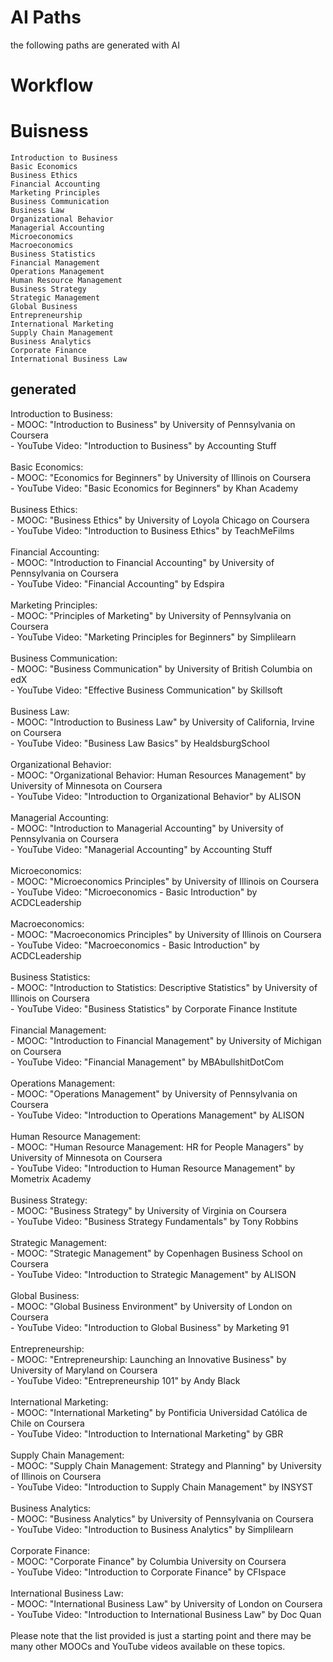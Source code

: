 # AI Paths

the following paths are generated with AI

# Workflow

# Buisness


	Introduction to Business
	Basic Economics
	Business Ethics
	Financial Accounting
	Marketing Principles
	Business Communication
	Business Law
	Organizational Behavior
	Managerial Accounting
	Microeconomics
	Macroeconomics
	Business Statistics
	Financial Management
	Operations Management
	Human Resource Management
	Business Strategy
	Strategic Management
	Global Business
	Entrepreneurship
	International Marketing
	Supply Chain Management
	Business Analytics
	Corporate Finance
	International Business Law


## generated

Introduction to Business:<br>- MOOC: "Introduction to Business" by University of Pennsylvania on Coursera<br>- YouTube Video: "Introduction to Business" by Accounting Stuff<br><br>Basic Economics:<br>- MOOC: "Economics for Beginners" by University of Illinois on Coursera<br>- YouTube Video: "Basic Economics for Beginners" by Khan Academy<br><br>Business Ethics:<br>- MOOC: "Business Ethics" by University of Loyola Chicago on Coursera<br>- YouTube Video: "Introduction to Business Ethics" by TeachMeFilms<br><br>Financial Accounting:<br>- MOOC: "Introduction to Financial Accounting" by University of Pennsylvania on Coursera<br>- YouTube Video: "Financial Accounting" by Edspira<br><br>Marketing Principles:<br>- MOOC: "Principles of Marketing" by University of Pennsylvania on Coursera<br>- YouTube Video: "Marketing Principles for Beginners" by Simplilearn<br><br>Business Communication:<br>- MOOC: "Business Communication" by University of British Columbia on edX<br>- YouTube Video: "Effective Business Communication" by Skillsoft<br><br>Business Law:<br>- MOOC: "Introduction to Business Law" by University of California, Irvine on Coursera<br>- YouTube Video: "Business Law Basics" by HealdsburgSchool<br><br>Organizational Behavior:<br>- MOOC: "Organizational Behavior: Human Resources Management" by University of Minnesota on Coursera<br>- YouTube Video: "Introduction to Organizational Behavior" by ALISON<br><br>Managerial Accounting:<br>- MOOC: "Introduction to Managerial Accounting" by University of Pennsylvania on Coursera<br>- YouTube Video: "Managerial Accounting" by Accounting Stuff<br><br>Microeconomics:<br>- MOOC: "Microeconomics Principles" by University of Illinois on Coursera<br>- YouTube Video: "Microeconomics - Basic Introduction" by ACDCLeadership<br><br>Macroeconomics:<br>- MOOC: "Macroeconomics Principles" by University of Illinois on Coursera<br>- YouTube Video: "Macroeconomics - Basic Introduction" by ACDCLeadership<br><br>Business Statistics:<br>- MOOC: "Introduction to Statistics: Descriptive Statistics" by University of Illinois on Coursera<br>- YouTube Video: "Business Statistics" by Corporate Finance Institute<br><br>Financial Management:<br>- MOOC: "Introduction to Financial Management" by University of Michigan on Coursera<br>- YouTube Video: "Financial Management" by MBAbullshitDotCom<br><br>Operations Management:<br>- MOOC: "Operations Management" by University of Pennsylvania on Coursera<br>- YouTube Video: "Introduction to Operations Management" by ALISON<br><br>Human Resource Management:<br>- MOOC: "Human Resource Management: HR for People Managers" by University of Minnesota on Coursera<br>- YouTube Video: "Introduction to Human Resource Management" by Mometrix Academy<br><br>Business Strategy:<br>- MOOC: "Business Strategy" by University of Virginia on Coursera<br>- YouTube Video: "Business Strategy Fundamentals" by Tony Robbins<br><br>Strategic Management:<br>- MOOC: "Strategic Management" by Copenhagen Business School on Coursera<br>- YouTube Video: "Introduction to Strategic Management" by ALISON<br><br>Global Business:<br>- MOOC: "Global Business Environment" by University of London on Coursera<br>- YouTube Video: "Introduction to Global Business" by Marketing 91<br><br>Entrepreneurship:<br>- MOOC: "Entrepreneurship: Launching an Innovative Business" by University of Maryland on Coursera<br>- YouTube Video: "Entrepreneurship 101" by Andy Black<br><br>International Marketing:<br>- MOOC: "International Marketing" by Pontificia Universidad Católica de Chile on Coursera<br>- YouTube Video: "Introduction to International Marketing" by GBR<br><br>Supply Chain Management:<br>- MOOC: "Supply Chain Management: Strategy and Planning" by University of Illinois on Coursera<br>- YouTube Video: "Introduction to Supply Chain Management" by INSYST<br><br>Business Analytics:<br>- MOOC: "Business Analytics" by University of Pennsylvania on Coursera<br>- YouTube Video: "Introduction to Business Analytics" by Simplilearn<br><br>Corporate Finance:<br>- MOOC: "Corporate Finance" by Columbia University on Coursera<br>- YouTube Video: "Introduction to Corporate Finance" by CFIspace<br><br>International Business Law:<br>- MOOC: "International Business Law" by University of London on Coursera<br>- YouTube Video: "Introduction to International Business Law" by Doc Quan<br><br>Please note that the list provided is just a starting point and there may be many other MOOCs and YouTube videos available on these topics.
